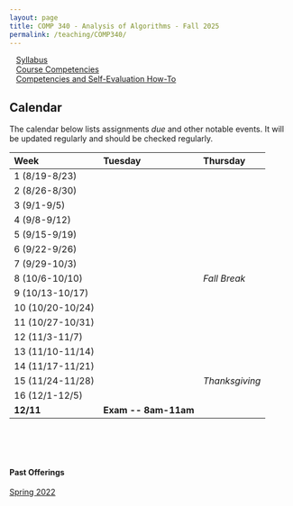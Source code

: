 ```yaml
---
layout: page
title: COMP 340 - Analysis of Algorithms - Fall 2025    
permalink: /teaching/COMP340/
---
```


&nbsp;&nbsp;&nbsp;[Syllabus](/teaching/COMP340/fa25/comp340-syllabus.pdf) <br>
&nbsp;&nbsp;&nbsp;[Course Competencies](/teaching/COMP340/fa25/COMP340-Competencies.pdf) <br>
&nbsp;&nbsp;&nbsp;[Competencies and Self-Evaluation How-To](/teaching/ungrading/howto-portfolio) 

## Calendar

The calendar below lists assignments *due* and other notable events.  It will be updated regularly and should be checked regularly. 

| Week | Tuesday | Thursday | 
| :-- | :-- | :-- | 
| 1 (8/19-8/23)|   |     | 
| 2 (8/26-8/30)|   |     |   
| 3 (9/1-9/5)|  |   |
| 4 (9/8-9/12)| | |     
| 5 (9/15-9/19)| |  |      
| 6 (9/22-9/26)|   | |     
| 7 (9/29-10/3)|   | |      
| 8 (10/6-10/10)|  | *Fall Break* | 
| 9 (10/13-10/17)|  | | 
| 10 (10/20-10/24)|  | |
| 11 (10/27-10/31)|   | | 
| 12 (11/3-11/7)|    |     | 
| 13 (11/10-11/14)|  | | 
| 14 (11/17-11/21)|  | | 
| 15 (11/24-11/28) | | *Thanksgiving* | 
| 16 (12/1-12/5)|  | |
| **12/11** | **Exam -- 8am-11am** | |

<br><br><br>


#### Past Offerings

[Spring 2022](/teaching/COMP340/sp22/)
